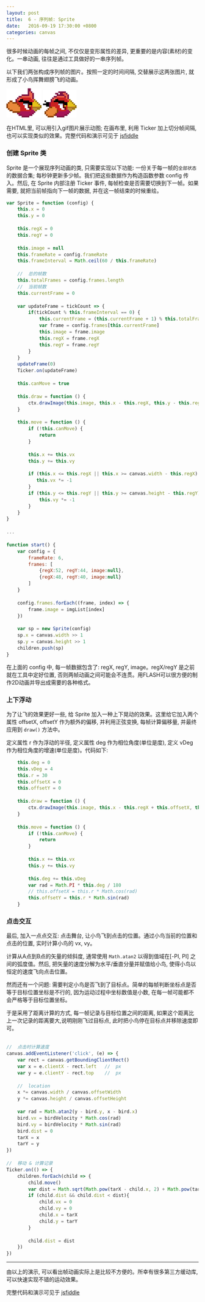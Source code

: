 ```yaml
---
layout: post
title:  6 - 序列帧: Sprite
date:   2016-09-19 17:30:00 +0800
categories: canvas
---
```


很多时候动画的每帧之间, 不仅仅是变形属性的差异, 更重要的是内容(素材)的变化。一串动画, 往往是通过工具做好的一串序列帧。

以下我们两张构成序列帧的图片。按照一定的时间间隔, 交替展示这两张图片, 就形成了小鸟挥舞翅膀飞的动画。

![](https://raw.githubusercontent.com/aprilandjan/aprilandjan.github.io/master/img/frame0.png) ![](https://raw.githubusercontent.com/aprilandjan/aprilandjan.github.io/master/img/frame1.png)

在HTML里, 可以用<img>引入gif图片展示动图; 在画布里, 利用 Ticker 加上切分帧间隔, 也可以实现类似的效果。完整代码和演示可见于 [jsfiddle](https://jsfiddle.net/aprilandjan/yrwyzrnv/)

### 创建 Sprite 类

Sprite 是一个展现序列动画的类, 只需要实现以下功能: 一份关于每一帧的`全部状态`的数据合集; 每秒钟更新多少帧。我们把这些数据作为构造函数参数 config 传入。然后, 在 Sprite 内部注册 Ticker 事件, 每帧检查是否需要切换到下一帧。如果需要, 就把当前帧指向下一帧的数据, 并在这一帧结束的时候重绘。

```javascript
var Sprite = function (config) {
    this.x = 0
    this.y = 0

    this.regX = 0
    this.regY = 0

    this.image = null
    this.frameRate = config.frameRate
    this.frameInterval = Math.ceil(60 / this.frameRate)

    //  总的帧数
    this.totalFrames = config.frames.length
    //  当前帧数
    this.currentFrame = 0

    var updateFrame = tickCount => {
        if(tickCount % this.frameInterval == 0) {
            this.currentFrame = (this.currentFrame + 1) % this.totalFrames
            var frame = config.frames[this.currentFrame]
            this.image = frame.image
            this.regX = frame.regX
            this.regY = frame.regY
        }
    }
    updateFrame(0)
    Ticker.on(updateFrame)

    this.canMove = true

    this.draw = function () {
        ctx.drawImage(this.image, this.x - this.regX, this.y - this.regY)
    }

    this.move = function () {
        if (!this.canMove) {
            return
        }

        this.x += this.vx
        this.y += this.vy

        if (this.x <= this.regX || this.x >= canvas.width - this.regX) {
           this.vx *= -1
        }
        if (this.y <= this.regY || this.y >= canvas.height - this.regY) {
            this.vy *= -1
        }
    }
}

...

function start() {
    var config = {
        frameRate: 6,
        frames: [
            {regX:52, regY:44, image:null},
            {regX:48, regY:40, image:null}
        ]
    }

    config.frames.forEach((frame, index) => {
        frame.image = imgList[index]
    })

    var sp = new Sprite(config)
    sp.x = canvas.width >> 1
    sp.y = canvas.height >> 1
    children.push(sp)
}
```

在上面的 config 中, 每一帧数据包含了: regX, regY, image。regX/regY 是之前就在工具中定好位置, 否则两帧动画之间可能会不连贯。用FLASH可以很方便的制作2D动画并导出成需要的各种格式。

### 上下浮动

为了让飞的效果更好一些, 给 Sprite 加入一种上下晃动的效果。这里给它加入两个属性 offsetX, offsetY 作为额外的偏移, 并利用正弦变换, 每帧计算偏移量, 并最终应用到 `draw()` 方法中。

定义属性 r 作为浮动的半径, 定义属性 deg 作为相位角度(单位是度), 定义 vDeg 作为相位角度的增速(单位是度)。代码如下:

```javascript
    this.deg = 0
    this.vDeg = 4
    this.r = 30
    this.offsetX = 0
    this.offsetY = 0

    this.draw = function () {
        ctx.drawImage(this.image, this.x - this.regX + this.offsetX, this.y - this.regY + this.offsetY)
    }

    this.move = function () {
        if (!this.canMove) {
            return
        }

        this.x += this.vx
        this.y += this.vy

        this.deg += this.vDeg
        var rad = Math.PI * this.deg / 180
        // this.offsetX = this.r * Math.cos(rad)
        this.offsetY = this.r * Math.sin(rad)
    }
```

### 点击交互

最后, 加入一点点交互: 点击舞台, 让小鸟飞到点击的位置。通过小鸟当前的位置和点击的位置, 实时计算小鸟的 vx, vy。

计算从A点到B点的矢量的倾斜度, 通常使用 `Math.atan2` 以得到值域在[-PI, PI] 之间的弧度值。然后, 把矢量的速度分解为水平/垂直分量并赋值给小鸟, 使得小鸟以恒定的速度飞向点击位置。

然而还有一个问题: 需要判定小鸟是否飞到了目标点。简单的每帧判断坐标点是否等于目标位置坐标是不行的, 因为运动过程中坐标数值是小数, 在每一帧可能都不会严格等于目标位置坐标。

于是采用了距离计算的方式, 每一帧记录与目标位置之间的距离, 如果这个距离比上一次记录的距离要大,说明刚刚飞过目标点, 此时把小鸟停在目标点并移除速度即可。

```javascript

//  点击时计算速度
canvas.addEventListener('click', (e) => {
    var rect = canvas.getBoundingClientRect()
    var x = e.clientX - rect.left   //  px
    var y = e.clientY - rect.top    //  px

    //  location
    x *= canvas.width / canvas.offsetWidth
    y *= canvas.height / canvas.offsetHeight

    var rad = Math.atan2(y - bird.y, x - bird.x)
    bird.vx = birdVelocity * Math.cos(rad)
    bird.vy = birdVelocity * Math.sin(rad)
    bird.dist = 0
    tarX = x
    tarY = y
})

//  移动 & 计算记录
Ticker.on(() => {
    children.forEach(child => {
        child.move()
        var dist = Math.sqrt(Math.pow(tarX - child.x, 2) + Math.pow(tarY - child.y, 2))
        if (child.dist && child.dist < dist){
            child.vx = 0
            child.vy = 0
            child.x = tarX
            child.y = tarY
        }

        child.dist = dist
    })
})
```

---

由以上的演示, 可以看出帧动画实际上是比较不方便的。所幸有很多第三方缓动库, 可以快速实现不错的运动效果。

完整代码和演示可见于 [jsfiddle](https://jsfiddle.net/aprilandjan/yrwyzrnv/)
